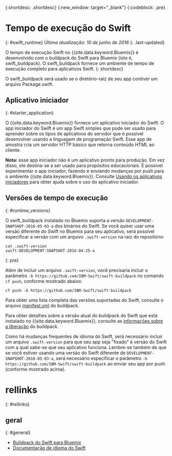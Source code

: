 {:shortdesc: .shortdesc}
{:new_window: target="_blank"}
{:codeblock: .pre}


# Tempo de execução do Swift
{: #swift_runtime}
*Última atualização: 10 de junho de 2016*
{: .last-updated}

O tempo de execução Swift no {{site.data.keyword.Bluemix}} é desenvolvido
com o buildpack do Swift para Bluemix (isto é, swift_buildpack).
O swift_buildpack fornece um ambiente de tempo de execução completo para aplicativos Swift.
{: shortdesc}

O swift_buildpack será usado se o diretório-raiz de seu app contiver um arquivo Package.swift.

## Aplicativo iniciador
{: #starter_application}

O {{site.data.keyword.Bluemix}} fornece um aplicativo iniciador do Swift. O app iniciador do Swift é um app Swift simples que pode ser usado para aprender sobre os tipos de aplicativos do servidor que é possível desenvolver usando a linguagem de programação Swift. Esse app de amostra cria um servidor HTTP básico que retorna conteúdo HTML ao cliente.

**Nota:** esse app iniciador não é um aplicativo pronto para produção.  Em vez disso, ele destina-se a ser usado para propósitos educacionais.  É possível experimentar o app iniciador, fazendo e enviando mudanças por push para o
ambiente {{site.data.keyword.Bluemix}}. Consulte [Usando os aplicativos iniciadores](../../cfapps/starter_app_usage.html) para obter ajuda sobre o uso
do aplicativo iniciador.

## Versões de tempo de execução
{: #runtime_versions}

O swift_buildpack instalado no Bluemix suporta a versão
`DEVELOPMENT-SNAPSHOT-2016-05-03-a` dos binários do Swift. Se você
quiser usar uma versão diferente do Swift no Bluemix para seu aplicativo, será possível
especificar a versão com um arquivo `.swift-version` na raiz do
repositório:

```
cat .swift-version
swift-DEVELOPMENT-SNAPSHOT-2016-04-25-a
```
{: pre}

Além de incluir um arquivo `.swift-version`, você precisaria
incluir o parâmetro `-b https://github.com/IBM-Swift/swift-buildpack` no
comando `cf push`, conforme mostrado abaixo:

```
cf push -b https://github.com/IBM-Swift/swift-buildpack
```

Para obter uma lista completa das versões suportadas do Swift, consulte o arquivo [manifest.yml](https://github.com/IBM-Swift/swift-buildpack/blob/bluemix-buildpack/manifest.yml) do buildpack.

Para obter detalhes sobre a versão atual do buildpack do Swift que está instalado no {{site.data.keyword.Bluemix}}, consulte as [informações sobre a liberação](https://github.com/IBM-Swift/swift-buildpack/releases/tag/1.1.1) do buildpack.

Como há mudanças frequentes de idioma do Swift, será necessário incluir um
arquivo `.swift-version` para que seu app seja "fixado" à versão do Swift com a qual sabe-se que seu aplicativo funciona. Lembre-se também de que se você estiver usando uma versão do Swift diferente de
`DEVELOPMENT-SNAPSHOT-2016-05-03-a`, será necessário especificar o parâmetro `-b https://github.com/IBM-Swift/swift-buildpack` ao enviar seu app por push (conforme mostrado acima).

# rellinks
{: #rellinks}
## geral
{: #general}
* [Buildpack do Swift para Bluemix](https://github.com/IBM-Swift/swift-buildpack)
* [Documentação de idioma do Swift](https://swift.org/)
